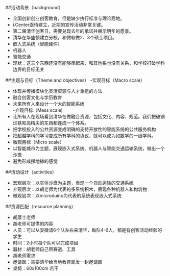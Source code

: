 ##活动背景（background）  
- 全国创新创业创客教育，但是缺少执行标准与理论高地。
- i.Center亟待建立，近期的宣传活动非常关键。
- 第二届清华创客日，需要兑现去年的承诺并展示明年的愿景。
- 清华在华盛顿建立分校，和微软做2、3个硕士项目。  
 - 嵌入式系统（智能硬件）  
 - 机器人  
 - 智能交通  
 - 现状：这三个东西还没有能够串起来，和其他系也没有关系，和学校打破学科边界的目标无关  

##主题与目标（Theme and objectives）
-宏观目标（Macro scale）
 - 体现并传播模块化灵活资源与人才重组的方法
 - 融合创客文化与学历教育  
 - 未来所有人来设计一个大的智能系统  
-介观目标（Mess scale)
 - 让所有人在现场看到清华在做融合资源，包括文化、内容、规范。我们把破铜烂铁和高精尖的东西都连成一个体系。  
 - 把学校投入的公共资源变成明确的支持开放性的智能系统的公共服务机构
 - 把超越学科的学习变成所有学科的协议，就可以成为如数学的一级学科。  
- 微观目标（Micro scale）
 - 以智能城市为主题，展现嵌入式系统、机器人与智能交通运输系统，做出一个沙盘
 - 避免形成摆地摊的感觉

##活动设计（activities）  
- 宏观层次：以实体沙盘为主题，表现一个自动运输的交通系统
- 介观层次：以胡老师为代表的多系统积木，展现各种机器人和构筑物
- 微观层次：以microduino为代表的系统表现嵌入式系统

##资源匹配（resource planning）  
- 胡厚士老师
 - 胡老师可提供的内容
  - 人员：可以从安徽请6个队左右来清华，每队4-6人，都是有创客活动经验的学生
  - 时间：2小时每个队可以完成项目
  - 器材：胡老师自己带赛道、工具
 - 胡老师需求
  - 邀请函：需要清华给当地教育局发一封邀请函
  - 桌椅：60x100cm 若干
